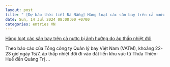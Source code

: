 ```yaml
---
layout: post
title: " [Dự báo thời tiết Đà Nẵng] Hàng loạt các sân bay trên cả nước bị ảnh hưởng do áp thấp nhiệt đới"
date: Sun, 14 Jul 2024 08:00:00 +0700
categories: entries VN
---
```

[Hàng loạt các sân bay trên cả nước bị ảnh hưởng do áp thấp nhiệt đới](https://baocaovien.vn/tin-tuc/hang-loat-cac-san-bay-tren-ca-nuoc-bi-anh-huong-do-ap-thap-nhiet-doi/143025.html)

Theo báo cáo của Tổng công ty Quản lý bay Việt Nam (VATM), khoảng 22-23 giờ ngày 15/7, áp thấp nhiệt đới đi vào đất liền khu vực từ Thừa Thiên-Huế đến Quảng Trị ...

